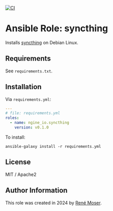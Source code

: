[![CI](https://github.com/ngine-io/ansible-role-syncthing/actions/workflows/ci.yml/badge.svg)](https://github.com/ngine-io/ansible-role-syncthing/actions/workflows/ci.yml)

# Ansible Role: syncthing

Installs [syncthing](https://syncthing.net) on Debian Linux.

## Requirements

See `requirements.txt`.

## Installation

Via `requirements.yml`:

```yaml
---
# file: requirements.yml
roles:
  - name: ngine_io.syncthing
    version: v0.1.0
```

To install:

```
ansible-galaxy install -r requirements.yml
```
## License

MIT / Apache2

## Author Information

This role was created in 2024 by [René Moser](https://renemoser.net).
